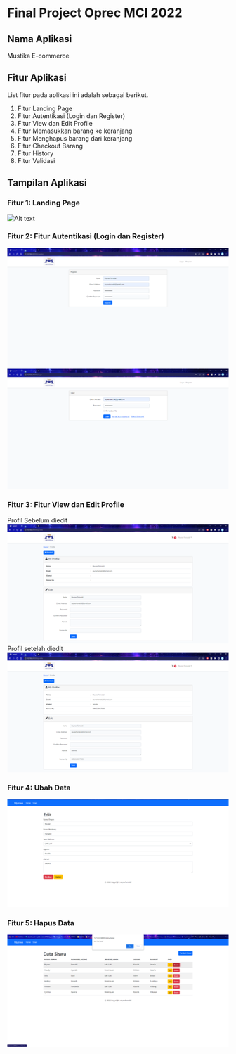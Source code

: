 # Final Project Oprec MCI 2022

## Nama Aplikasi

Mustika E-commerce

## Fitur Aplikasi

List fitur pada aplikasi ini adalah sebagai berikut.

1. Fitur Landing Page
2. Fitur Autentikasi (Login dan Register)
3. Fitur View dan Edit Profile
4. Fitur Memasukkan barang ke keranjang
5. Fitur Menghapus barang dari keranjang
6. Fitur Checkout Barang
7. Fitur History
8. Fitur Validasi

## Tampilan Aplikasi

### Fitur 1: Landing Page

![Alt text](/res/landingpage?raw=true "Landing Page")

### Fitur 2: Fitur Autentikasi (Login dan Register)

![Alt text](/res/register.png?raw=true "Register")
![Alt text](/res/login.png?raw=true "Login")

### Fitur 3: Fitur View dan Edit Profile

Profil Sebelum diedit
![Alt text](/res/profile.png?raw=true "profile")
Profil setelah diedit
![Alt text](/res/profile_terisi.png?raw=true "profile")

### Fitur 4: Ubah Data

![Alt text](/res/edit.png?raw=true "Edit")

### Fitur 5: Hapus Data

![Alt text](/res/delete.png?raw=true "Delete")
